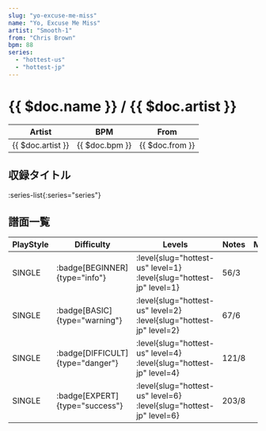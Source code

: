 ```yaml
---
slug: "yo-excuse-me-miss"
name: "Yo, Excuse Me Miss"
artist: "Smooth-1"
from: "Chris Brown"
bpm: 88
series:
  - "hottest-us"
  - "hottest-jp"
---
```


# {{ $doc.name }} / {{ $doc.artist }}

|Artist|BPM|From|
|------|---|----|
|{{ $doc.artist }}|{{ $doc.bpm }}|{{ $doc.from }}|

## 収録タイトル

:series-list{:series="series"}

## 譜面一覧

|PlayStyle|Difficulty|Levels|Notes|Movie|
|---------|----------|------|-----|-----|
|SINGLE| :badge[BEGINNER]{type="info"}|<div class="field is-grouped is-grouped-multiline"> :level{slug="hottest-us" level=1} :level{slug="hottest-jp" level=1}</div>|56/3||
|SINGLE| :badge[BASIC]{type="warning"}|<div class="field is-grouped is-grouped-multiline"> :level{slug="hottest-us" level=2} :level{slug="hottest-jp" level=2}</div>|67/6||
|SINGLE| :badge[DIFFICULT]{type="danger"}|<div class="field is-grouped is-grouped-multiline"> :level{slug="hottest-us" level=4} :level{slug="hottest-jp" level=4}</div>|121/8||
|SINGLE| :badge[EXPERT]{type="success"}|<div class="field is-grouped is-grouped-multiline"> :level{slug="hottest-us" level=6} :level{slug="hottest-jp" level=6}</div>|203/8||
